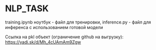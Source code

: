 # NLP_TASK

training.ipynb ноутбук - файл для тренировки, inference.py - файл для инференса с использованием готовой модели

Ссылка на pkl объект (ограничение github на выгрузку): https://yadi.sk/d/Mh_4cUAmAm9Zgw
